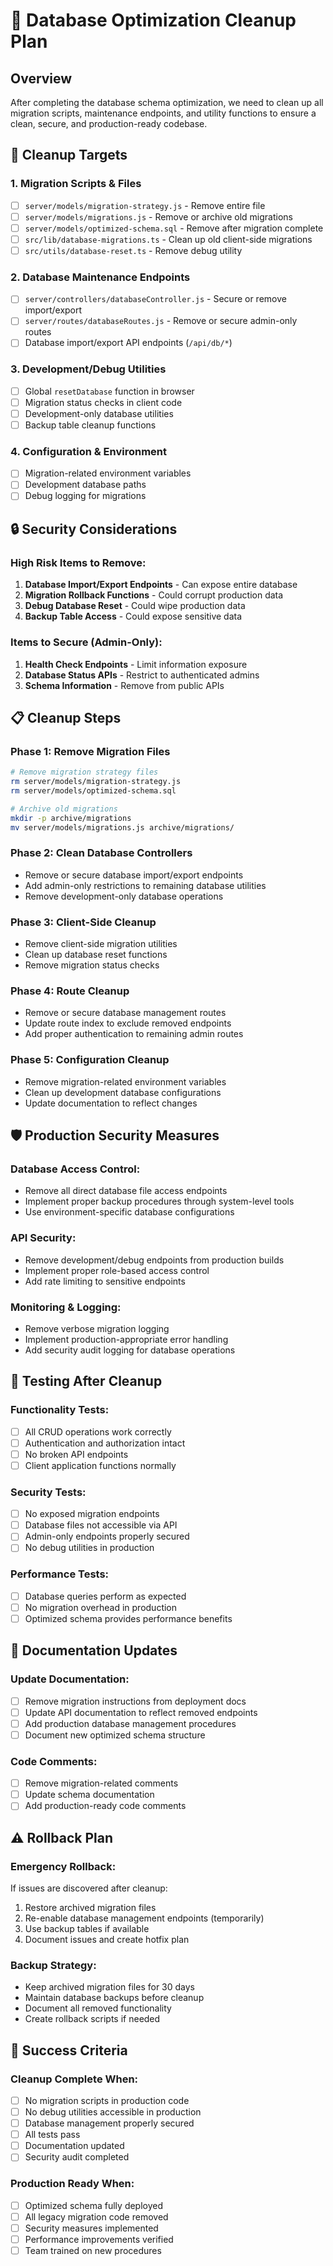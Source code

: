 # 🧹 Database Optimization Cleanup Plan

## Overview
After completing the database schema optimization, we need to clean up all migration scripts, maintenance endpoints, and utility functions to ensure a clean, secure, and production-ready codebase.

## 🎯 Cleanup Targets

### 1. **Migration Scripts & Files**
- [ ] `server/models/migration-strategy.js` - Remove entire file
- [ ] `server/models/migrations.js` - Remove or archive old migrations
- [ ] `server/models/optimized-schema.sql` - Remove after migration complete
- [ ] `src/lib/database-migrations.ts` - Clean up old client-side migrations
- [ ] `src/utils/database-reset.ts` - Remove debug utility

### 2. **Database Maintenance Endpoints**
- [ ] `server/controllers/databaseController.js` - Secure or remove import/export
- [ ] `server/routes/databaseRoutes.js` - Remove or secure admin-only routes
- [ ] Database import/export API endpoints (`/api/db/*`)

### 3. **Development/Debug Utilities**
- [ ] Global `resetDatabase` function in browser
- [ ] Migration status checks in client code
- [ ] Development-only database utilities
- [ ] Backup table cleanup functions

### 4. **Configuration & Environment**
- [ ] Migration-related environment variables
- [ ] Development database paths
- [ ] Debug logging for migrations

## 🔒 Security Considerations

### **High Risk Items to Remove:**
1. **Database Import/Export Endpoints** - Can expose entire database
2. **Migration Rollback Functions** - Could corrupt production data
3. **Debug Database Reset** - Could wipe production data
4. **Backup Table Access** - Could expose sensitive data

### **Items to Secure (Admin-Only):**
1. **Health Check Endpoints** - Limit information exposure
2. **Database Status APIs** - Restrict to authenticated admins
3. **Schema Information** - Remove from public APIs

## 📋 Cleanup Steps

### Phase 1: Remove Migration Files
```bash
# Remove migration strategy files
rm server/models/migration-strategy.js
rm server/models/optimized-schema.sql

# Archive old migrations
mkdir -p archive/migrations
mv server/models/migrations.js archive/migrations/
```

### Phase 2: Clean Database Controllers
- Remove or secure database import/export endpoints
- Add admin-only restrictions to remaining database utilities
- Remove development-only database operations

### Phase 3: Client-Side Cleanup
- Remove client-side migration utilities
- Clean up database reset functions
- Remove migration status checks

### Phase 4: Route Cleanup
- Remove or secure database management routes
- Update route index to exclude removed endpoints
- Add proper authentication to remaining admin routes

### Phase 5: Configuration Cleanup
- Remove migration-related environment variables
- Clean up development database configurations
- Update documentation to reflect changes

## 🛡️ Production Security Measures

### **Database Access Control:**
- Remove all direct database file access endpoints
- Implement proper backup procedures through system-level tools
- Use environment-specific database configurations

### **API Security:**
- Remove development/debug endpoints from production builds
- Implement proper role-based access control
- Add rate limiting to sensitive endpoints

### **Monitoring & Logging:**
- Remove verbose migration logging
- Implement production-appropriate error handling
- Add security audit logging for database operations

## 🧪 Testing After Cleanup

### **Functionality Tests:**
- [ ] All CRUD operations work correctly
- [ ] Authentication and authorization intact
- [ ] No broken API endpoints
- [ ] Client application functions normally

### **Security Tests:**
- [ ] No exposed migration endpoints
- [ ] Database files not accessible via API
- [ ] Admin-only endpoints properly secured
- [ ] No debug utilities in production

### **Performance Tests:**
- [ ] Database queries perform as expected
- [ ] No migration overhead in production
- [ ] Optimized schema provides performance benefits

## 📝 Documentation Updates

### **Update Documentation:**
- [ ] Remove migration instructions from deployment docs
- [ ] Update API documentation to reflect removed endpoints
- [ ] Add production database management procedures
- [ ] Document new optimized schema structure

### **Code Comments:**
- [ ] Remove migration-related comments
- [ ] Update schema documentation
- [ ] Add production-ready code comments

## ⚠️ Rollback Plan

### **Emergency Rollback:**
If issues are discovered after cleanup:
1. Restore archived migration files
2. Re-enable database management endpoints (temporarily)
3. Use backup tables if available
4. Document issues and create hotfix plan

### **Backup Strategy:**
- Keep archived migration files for 30 days
- Maintain database backups before cleanup
- Document all removed functionality
- Create rollback scripts if needed

## 🎉 Success Criteria

### **Cleanup Complete When:**
- [ ] No migration scripts in production code
- [ ] No debug utilities accessible in production
- [ ] Database management properly secured
- [ ] All tests pass
- [ ] Documentation updated
- [ ] Security audit completed

### **Production Ready When:**
- [ ] Optimized schema fully deployed
- [ ] All legacy migration code removed
- [ ] Security measures implemented
- [ ] Performance improvements verified
- [ ] Team trained on new procedures
